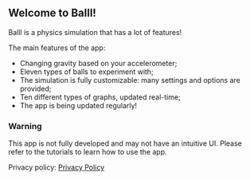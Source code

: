 ## Welcome to Balll!

Balll is a physics simulation that has a lot of features!

The main features of the app:
- Changing gravity based on your accelerometer;
- Eleven types of balls to experiment with;
- The simulation is fully customizable: many settings and options are provided;
- Ten different types of graphs, updated real-time;
- The app is being updated regularly!

### Warning
This app is not fully developed and may not have an intuitive UI. Please refer to the tutorials to learn how to use the app.

Privacy policy: [Privacy Policy](https://balllapp.github.io/site/privacy_policy)
